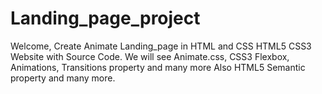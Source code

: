 # Landing_page_project
Welcome, Create Animate Landing_page in HTML and CSS 
HTML5 CSS3 Website with Source Code.
We will see Animate.css, CSS3 Flexbox, Animations, Transitions property and many more Also HTML5 Semantic property and many more.
